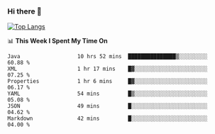 ### Hi there 👋
[![Top Langs](https://github-readme-stats.vercel.app/api/top-langs/?username=hyoghurt&layout=compact&exclude_repo=multiserver,docker_compose&langs_count=6)](https://github.com/anuraghazra/github-readme-stats)

📊 **This Week I Spent My Time On** 
<!--START_SECTION:waka-->

```text
Java                  10 hrs 52 mins  ███████████████▒░░░░░░░░░   60.88 %
XML                   1 hr 17 mins    █▓░░░░░░░░░░░░░░░░░░░░░░░   07.25 %
Properties            1 hr 6 mins     █▓░░░░░░░░░░░░░░░░░░░░░░░   06.17 %
YAML                  54 mins         █▒░░░░░░░░░░░░░░░░░░░░░░░   05.08 %
JSON                  49 mins         █░░░░░░░░░░░░░░░░░░░░░░░░   04.62 %
Markdown              42 mins         █░░░░░░░░░░░░░░░░░░░░░░░░   04.00 %
```

<!--END_SECTION:waka-->
